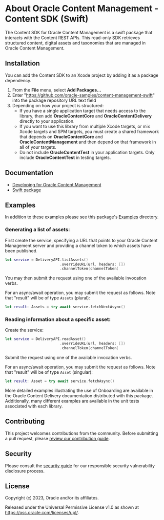# About Oracle Content Management - Content SDK (Swift)

The Content SDK for Oracle Content Management is a swift package that interacts with the Content REST APIs. This read-only SDK retrieves structured content, digital assets and taxonomies that are managed in Oracle Content Management.

## Installation
You can add the Content SDK to an Xcode project by adding it as a package dependency.

1. From the **File** menu, select **Add Packages...**
2. Enter "https://github.com/oracle-samples/content-management-swift" into the package repository URL text field
3. Depending on how your project is structured:
      - If you have a single application target that needs access to the library, then add 
        **OracleContentCore** and **OracleContentDelivery** directly to your application.
      - If you want to use this library from multiple Xcode targets, or mix Xcode targets and SPM 
        targets, you must create a shared framework that depends on **OracleContentCore** and 
        **OracleContentManagement** and then depend on that framework in all of your targets.
      - Do not include **OracleContentTest** in your application targets. Only include
      **OracleContentTest** in testing targets.
        
## Documentation

- [Developing for Oracle Content Management](https://docs.oracle.com/en/cloud/paas/content-cloud/developer/content-sdk.html)
- [Swift package](https://docs.oracle.com/en/cloud/paas/content-cloud/content-sdk-swift/delivery/)

## Examples

In addition to these examples please see this package's [Examples](./Examples) directory.

### Generating a list of assets:

First create the service, specifying a URL that points to your Oracle Content Management server and providing a channel token to which assets have been published.

```swift
let service = DeliveryAPI.listAssets()
                         .overrideURL(url, headers: [])  
                         .channelToken(channelToken) 
```
                         
You may then submit the request using one of the available invocation verbs.

For an async/await operation, you may submit the request as follows. Note that "result" will be of type `Assets` (plural): 

```swift 
let result: Assets = try await service.fetchNextAsync()
```

### Reading information about a specific asset:

Create the service: 

```swift 
let service = DeliveryAPI.readAsset()
                         .overrideURL(url, headers: [])
                         .channelToken(channelToken)
```

Submit the request using one of the available invocation verbs.

For an async/await operation, you may submit the request as follows. Note that "result" will be of type `Asset` (singular):

```swift
let result: Asset = try await service.fetchAsync()
```

More detailed examples illustrating the use of Onboarding are available in the Oracle Content Delivery documentation distributed with this package. Additionally, many different examples are available in the unit tests associated with each library.

## Contributing

This project welcomes contributions from the community. Before submitting a pull
request, please [review our contribution guide](./CONTRIBUTING.md).

## Security

Please consult the [security guide](./SECURITY.md) for our responsible security
vulnerability disclosure process.

## License

Copyright (c) 2023, Oracle and/or its affiliates.

Released under the Universal Permissive License v1.0 as shown at
<https://oss.oracle.com/licenses/upl/>.
